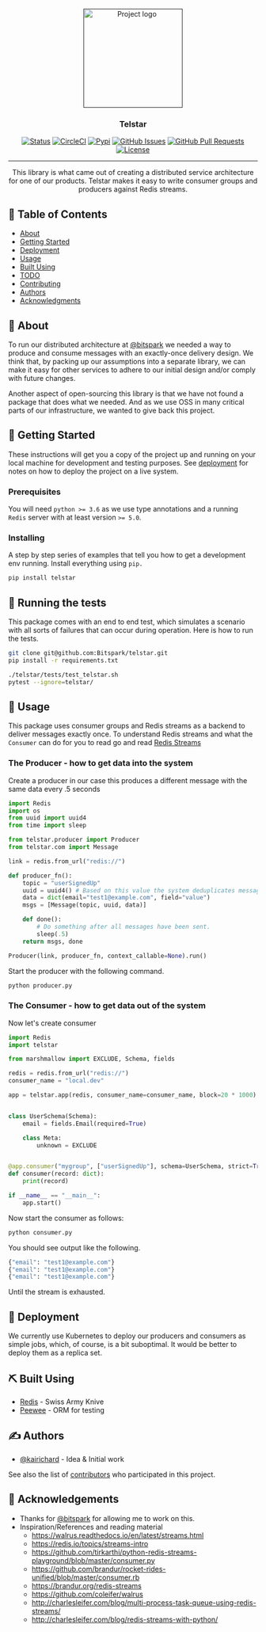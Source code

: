 <p align="center">
  <a href="" rel="noopener">
 <img width=200px height=200px src="https://i.imgur.com/M2E5FvK.png" alt="Project logo"></a>
</p>

<h3 align="center">Telstar</h3>

<div align="center">

  [![Status](https://img.shields.io/badge/status-active-success.svg)]()
  [![CircleCI](https://circleci.com/gh/Bitspark/telstar.svg?style=svg)](https://circleci.com/gh/Bitspark/telstar)
  [![Pypi](https://img.shields.io/pypi/v/telstar.svg?style=svg)](https://pypi.org/project/telstar/)
  [![GitHub Issues](https://img.shields.io/github/issues/Bitspark/telstar.svg)](https://github.com/kylelobo/The-Documentation-Compendium/issues)
  [![GitHub Pull Requests](https://img.shields.io/github/issues-pr/Bitspark/telstar.svg)](https://github.com/kylelobo/The-Documentation-Compendium/pulls)
  [![License](https://img.shields.io/badge/license-MIT-blue.svg)](/LICENSE)

</div>

---

<p align="center">
    This library is what came out of creating a distributed service architecture for one of our products.
    Telstar makes it easy to write consumer groups and producers against Redis streams.
    <br>
</p>

## 📝 Table of Contents

- [About](#about)
- [Getting Started](#getting_started)
- [Deployment](#deployment)
- [Usage](#usage)
- [Built Using](#built_using)
- [TODO](../TODO.md)
- [Contributing](../CONTRIBUTING.md)
- [Authors](#authors)
- [Acknowledgments](#acknowledgement)

## 🧐 About <a name = "about"></a>

To run our distributed architecture at [@bitspark](https://bitspark.de) we needed a way to produce and consume messages with an exactly-once delivery design.
We think that, by packing up our assumptions into a separate library, we can make it easy for other services to adhere to our initial design and/or comply with future changes.

Another aspect of open-sourcing this library is that we have not found a package that does what we needed. And as we use OSS in many critical parts of our infrastructure, we wanted to give back this project.

## 🏁 Getting Started <a name = "getting_started"></a>

These instructions will get you a copy of the project up and running on your local machine for development and testing purposes. See [deployment](#deployment) for notes on how to deploy the project on a live system.

### Prerequisites

You will need `python >= 3.6` as we use type annotations and a running `Redis` server with at least version `>= 5.0`.

### Installing

A step by step series of examples that tell you how to get a development env running.
Install everything using `pip.`

```bash
pip install telstar
```

## 🔧 Running the tests <a name = "tests"></a>

This package comes with an end to end test, which simulates
a scenario with all sorts of failures that can occur during operation. Here is how to run the tests.

```bash
git clone git@github.com:Bitspark/telstar.git
pip install -r requirements.txt

./telstar/tests/test_telstar.sh
pytest --ignore=telstar/
```

## 🎈 Usage <a name="usage"></a>

This package uses consumer groups and Redis streams as a backend to deliver messages exactly once. To understand Redis streams and what the `Consumer` can do for you to read go and read [Redis Streams](https://redis.io/topics/)

### The Producer - how to get data into the system

Create a producer in our case this produces a different message with the same data every .5 seconds

```python
import Redis
import os
from uuid import uuid4
from time import sleep

from telstar.producer import Producer
from telstar.com import Message

link = redis.from_url("redis://")

def producer_fn():
    topic = "userSignedUp"
    uuid = uuid4() # Based on this value the system deduplicates messages
    data = dict(email="test1@example.com", field="value")
    msgs = [Message(topic, uuid, data)]

    def done():
        # Do something after all messages have been sent.
        sleep(.5)
    return msgs, done

Producer(link, producer_fn, context_callable=None).run()
```

Start the producer with the following command.

```bash
python producer.py
```

### The Consumer - how to get data out of the system

Now let's create consumer

```python
import Redis
import telstar

from marshmallow import EXCLUDE, Schema, fields

redis = redis.from_url("redis://")
consumer_name = "local.dev"

app = telstar.app(redis, consumer_name=consumer_name, block=20 * 1000)


class UserSchema(Schema):
    email = fields.Email(required=True)

    class Meta:
        unknown = EXCLUDE


@app.consumer("mygroup", ["userSignedUp"], schema=UserSchema, strict=True, acknowledge_invalid=False)
def consumer(record: dict):
    print(record)

if __name__ == "__main__":
    app.start()
```

Now start the consumer as follows:

```bash
python consumer.py
```

You should see output like the following.

```bash
{"email": "test1@example.com"}
{"email": "test1@example.com"}
{"email": "test1@example.com"}
```

Until the stream is exhausted.


## 🚀 Deployment <a name = "deployment"></a>

We currently use Kubernetes to deploy our producers and consumers as simple jobs, which, of course, is a bit suboptimal. It would be better to deploy them as a replica set.

## ⛏️ Built Using <a name = "built_using"></a>

- [Redis](https://redis.io/) - Swiss Army Knive
- [Peewee](http://docs.peewee-orm.com/en/latest/) - ORM for testing

## ✍️ Authors <a name = "authors"></a>

- [@kairichard](https://github.com/kairichard) - Idea & Initial work

See also the list of [contributors](https://github.com/Bitspark/telstar/contributors) who participated in this project.

## 🎉 Acknowledgements <a name = "acknowledgement"></a>

- Thanks for [@bitspark](https://github.com/Bitspark/) for allowing me to work on this.
- Inspiration/References and reading material
  - https://walrus.readthedocs.io/en/latest/streams.html
  - https://redis.io/topics/streams-intro
  - https://github.com/tirkarthi/python-redis-streams-playground/blob/master/consumer.py
  - https://github.com/brandur/rocket-rides-unified/blob/master/consumer.rb
  - https://brandur.org/redis-streams
  - https://github.com/coleifer/walrus
  - http://charlesleifer.com/blog/multi-process-task-queue-using-redis-streams/
  - http://charlesleifer.com/blog/redis-streams-with-python/
